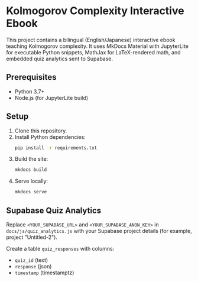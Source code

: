 # Kolmogorov Complexity Interactive Ebook

This project contains a bilingual (English/Japanese) interactive ebook teaching Kolmogorov complexity.
It uses MkDocs Material with JupyterLite for executable Python snippets, MathJax for LaTeX-rendered math, and embedded quiz analytics sent to Supabase.

## Prerequisites

- Python 3.7+
- Node.js (for JupyterLite build)

## Setup

1. Clone this repository.
2. Install Python dependencies:
   ```bash
   pip install -r requirements.txt
   ```
3. Build the site:
   ```bash
   mkdocs build
   ```
4. Serve locally:
   ```bash
   mkdocs serve
   ```

## Supabase Quiz Analytics

Replace `<YOUR_SUPABASE_URL>` and `<YOUR_SUPABASE_ANON_KEY>` in `docs/js/quiz_analytics.js` with your Supabase project details (for example, project "Untitled-2").

Create a table `quiz_responses` with columns:
- `quiz_id` (text)
- `response` (json)
- `timestamp` (timestamptz)